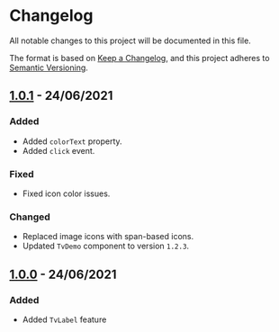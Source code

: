 # Changelog

All notable changes to this project will be documented in this file.

The format is based on [Keep a Changelog](https://keepachangelog.com/en/1.1.0/),
and this project adheres to [Semantic Versioning](https://semver.org/spec/v2.0.0.html).

## [1.0.1] - 24/06/2021

### Added
- Added `colorText` property.
- Added `click` event.

### Fixed
- Fixed icon color issues.

### Changed
- Replaced image icons with span-based icons.
- Updated `TvDemo` component to version `1.2.3`.

## [1.0.0] - 24/06/2021

### Added
- Added `TvLabel` feature

[1.0.1]: https://github.com/TODOvue/todovue-label/pull/3/files
[1.0.0]: https://github.com/TODOvue/todovue-label/pull/2/files
